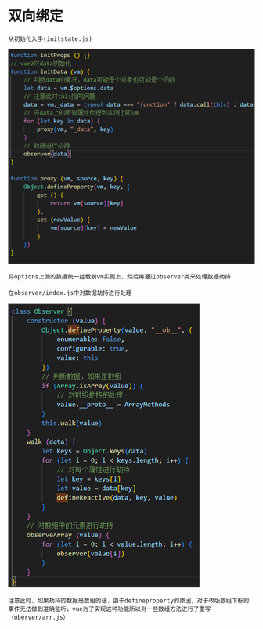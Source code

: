 # 双向绑定

    从初始化入手(initstate.js)

![img](双向绑定1.png)

    将options上面的数据统一挂载到vm实例上，然后再通过observer类来处理数据劫持

    在observer/index.js中对数据劫持进行处理

![img](双向绑定2.png)

    注意此时，如果劫持的数据是数组的话，由于defineproperty的原因，对于改版数组下标的事件无法做到准确监听，vue为了实现这种功能所以对一些数组方法进行了重写（oberver/arr.js）
